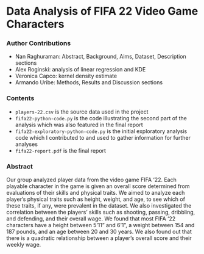 # Data Analysis of FIFA 22 Video Game Characters

### Author Contributions
- Nan Raghuraman: Abstract, Background, Aims, Dataset, Description sections
- Alex Roginski: analysis of linear regression and KDE
- Veronica Capco: kernel density estimate
- Armando Uribe: Methods, Results and Discussion sections

### Contents
- `players-22.csv` is the source data used in the project
- `fifa22-python-code.py` is the code illustrating the second part of the analysis which was also featured in the final report
- `fifa22-exploratory-python-code.py` is the initial exploratory analysis code which I contributed to and used to gather information for further analyses
- `fifa22-report.pdf` is the final report

### Abstract
Our group analyzed player data from the video game FIFA ‘22. Each playable character in the game is given an overall score determined from evaluations of their skills and physical traits. We aimed to analyze each player’s physical traits such as height, weight, and age, to see which of these traits, if any, were prevalent in the dataset. We also investigated the correlation between the players’ skills such as shooting, passing, dribbling, and defending, and their overall wage. We found that most FIFA ‘22 characters have a height between 5’11” and 6’1”, a weight between 154 and 187 pounds, and an age between 20 and 30 years. We also found out that there is a quadratic relationship between a player’s overall score and their weekly wage.
